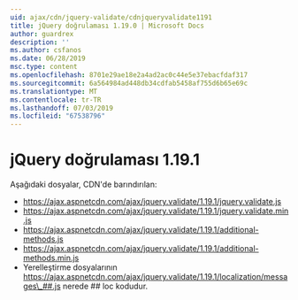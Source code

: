 ```yaml
---
uid: ajax/cdn/jquery-validate/cdnjqueryvalidate1191
title: jQuery doğrulaması 1.19.0 | Microsoft Docs
author: guardrex
description: ''
ms.author: csfanos
ms.date: 06/28/2019
msc.type: content
ms.openlocfilehash: 8701e29ae18e2a4ad2ac0c44e5e37ebacfdaf317
ms.sourcegitcommit: 6a564984ad448db34cdfab5458af755d6b65e69c
ms.translationtype: MT
ms.contentlocale: tr-TR
ms.lasthandoff: 07/03/2019
ms.locfileid: "67538796"
---
```

# <a name="jquery-validation-1191"></a>jQuery doğrulaması 1.19.1

Aşağıdaki dosyalar, CDN'de barındırılan:

- https://ajax.aspnetcdn.com/ajax/jquery.validate/1.19.1/jquery.validate.js
- https://ajax.aspnetcdn.com/ajax/jquery.validate/1.19.1/jquery.validate.min.js
- https://ajax.aspnetcdn.com/ajax/jquery.validate/1.19.1/additional-methods.js
- https://ajax.aspnetcdn.com/ajax/jquery.validate/1.19.1/additional-methods.min.js
- Yerelleştirme dosyalarının https://ajax.aspnetcdn.com/ajax/jquery.validate/1.19.1/localization/messages\_##.js nerede ## loc kodudur.

